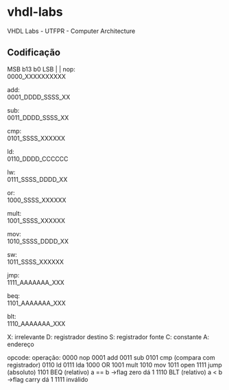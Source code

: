 # vhdl-labs
VHDL Labs - UTFPR - Computer Architecture

## Codificação
MSB b13               b0 LSB
    |                 |
nop:  
    0000_XXXXXXXXXX  

add:  
    0001_DDDD_SSSS_XX
    
sub:  
    0011_DDDD_SSSS_XX

cmp:  
    0101_SSSS_XXXXXX  

ld:  
    0110_DDDD_CCCCCC  

lw:  
    0111_SSSS_DDDD_XX  

or:  
    1000_SSSS_XXXXXX  

mult:  
    1001_SSSS_XXXXXX  

mov:  
    1010_SSSS_DDDD_XX  

sw:  
    1011_SSSS_XXXXXX  

jmp:  
    1111_AAAAAAA_XXX  

beq:  
    1101_AAAAAAA_XXX  

blt:  
    1110_AAAAAAA_XXX  

X: irrelevante
D: registrador destino
S: registrador fonte
C: constante
A: endereço

opcode:  operação:
0000     nop
0001     add
0011     sub
0101     cmp (compara com registrador)
0110     ld
0111     lda
1000     OR
1001     mult
1010     mov
1011     open
1111     jump (absoluto)
1101     BEQ  (relativo) a == b ->flag zero  dá 1
1110     BLT  (relativo) a < b  ->flag carry dá 1
1111     inválido